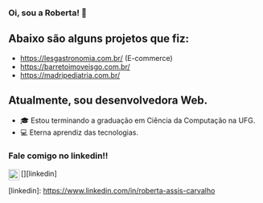 ### Oi, sou a Roberta! 👋

## Abaixo são alguns projetos que fiz:
- https://lesgastronomia.com.br/ (E-commerce)
- https://barretoimoveisgo.com.br/
- https://madripediatria.com.br/

## Atualmente, sou desenvolvedora Web.
- 🎓 Estou terminando a graduação em Ciência da Computação na UFG.
- 💻 Eterna aprendiz das tecnologias.

### Fale comigo no linkedin!!
[<img align="left" alt="Roberta | LinkedIn" width="22px" src="https://cdn-icons-png.flaticon.com/512/174/174857.png" />][linkedin]
<br />
<br />
[linkedin]: https://www.linkedin.com/in/roberta-assis-carvalho
